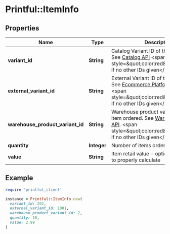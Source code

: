 # Printful::ItemInfo

## Properties

| Name | Type | Description | Notes |
| ---- | ---- | ----------- | ----- |
| **variant_id** | **String** | Catalog Variant ID of the item ordered. See [Catalog API](#tag/Catalog-API) &lt;span style&#x3D;\&quot;color:red\&quot;&gt;*Required if no other IDs given&lt;/span&gt; | [optional] |
| **external_variant_id** | **String** | External Variant ID of the item ordered. See [Ecommerce Platform Sync API](#tag/Ecommerce-Platform-Sync-API). &lt;span style&#x3D;\&quot;color:red\&quot;&gt;*Required if no other IDs given&lt;/span&gt; | [optional] |
| **warehouse_product_variant_id** | **String** | Warehouse product variant ID of the item ordered. See [Warehouse Products API](#tag/Warehouse-Products-API). &lt;span style&#x3D;\&quot;color:red\&quot;&gt;*Required if no other IDs given&lt;/span&gt; | [optional] |
| **quantity** | **Integer** | Number of items ordered |  |
| **value** | **String** | Item retail value - optional but can help to properly calculate | [optional] |

## Example

```ruby
require 'printful_client'

instance = Printful::ItemInfo.new(
  variant_id: 202,
  external_variant_id: 1001,
  warehouse_product_variant_id: 2,
  quantity: 10,
  value: 2.99
)
```


